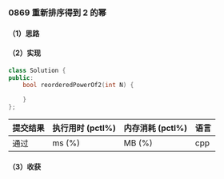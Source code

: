 ### 0869 重新排序得到 2 的幂

#### （1）思路

#### （2）实现

```cpp
class Solution {
public:
    bool reorderedPowerOf2(int N) {

    }
};
```

| 提交结果 | 执行用时 (pctl%) | 内存消耗 (pctl%) | 语言 |
|:---------|:-----------------|:-----------------|:-----|
| 通过     |  ms (%)   |  MB (%)  | cpp  |

#### （3）收获

